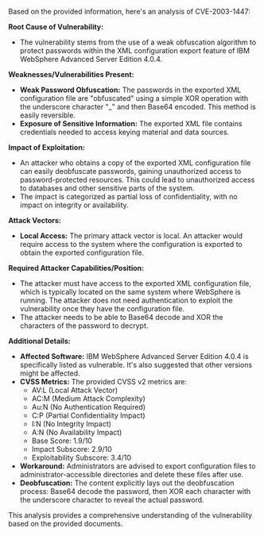 Based on the provided information, here's an analysis of CVE-2003-1447:

**Root Cause of Vulnerability:**
- The vulnerability stems from the use of a weak obfuscation algorithm to protect passwords within the XML configuration export feature of IBM WebSphere Advanced Server Edition 4.0.4.

**Weaknesses/Vulnerabilities Present:**
-   **Weak Password Obfuscation:** The passwords in the exported XML configuration file are "obfuscated" using a simple XOR operation with the underscore character "_" and then Base64 encoded. This method is easily reversible.
-   **Exposure of Sensitive Information:**  The exported XML file contains credentials needed to access keying material and data sources.

**Impact of Exploitation:**
-   An attacker who obtains a copy of the exported XML configuration file can easily deobfuscate passwords, gaining unauthorized access to password-protected resources. This could lead to unauthorized access to databases and other sensitive parts of the system.
- The impact is categorized as partial loss of confidentiality, with no impact on integrity or availability.

**Attack Vectors:**
-   **Local Access:** The primary attack vector is local. An attacker would require access to the system where the configuration is exported to obtain the exported configuration file.

**Required Attacker Capabilities/Position:**
-   The attacker must have access to the exported XML configuration file, which is typically located on the same system where WebSphere is running. The attacker does not need authentication to exploit the vulnerability once they have the configuration file.
-   The attacker needs to be able to Base64 decode and XOR the characters of the password to decrypt.

**Additional Details:**

*   **Affected Software:** IBM WebSphere Advanced Server Edition 4.0.4 is specifically listed as vulnerable. It's also suggested that other versions might be affected.
*   **CVSS Metrics:** The provided CVSS v2 metrics are:
    *   AV:L (Local Attack Vector)
    *   AC:M (Medium Attack Complexity)
    *   Au:N (No Authentication Required)
    *   C:P (Partial Confidentiality Impact)
    *   I:N (No Integrity Impact)
    *   A:N (No Availability Impact)
    *   Base Score: 1.9/10
    *   Impact Subscore: 2.9/10
    *   Exploitability Subscore: 3.4/10
*   **Workaround:** Administrators are advised to export configuration files to administrator-accessible directories and delete these files after use.
*   **Deobfuscation:** The content explicitly lays out the deobfuscation process: Base64 decode the password, then XOR each character with the underscore character to reveal the actual password.

This analysis provides a comprehensive understanding of the vulnerability based on the provided documents.
